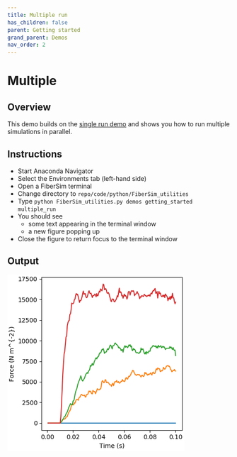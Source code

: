 ```yaml
---
title: Multiple run
has_children: false
parent: Getting started
grand_parent: Demos
nav_order: 2
---
```


# Multiple

## Overview

This demo builds on the [single run demo](../single_run/single_run.html) and shows you how to run multiple simulations in parallel.

## Instructions

+ Start Anaconda Navigator
+ Select the Environments tab (left-hand side)
+ Open a FiberSim terminal
+ Change directory to `repo/code/python/FiberSim_utilities`
+ Type `python FiberSim_utilities.py demos getting_started multiple_run`
+ You should see
  + some text appearing in the terminal window
  + a new figure popping up
+ Close the figure to return focus to the terminal window

## Output

![output_figure](multiple_run.png)




